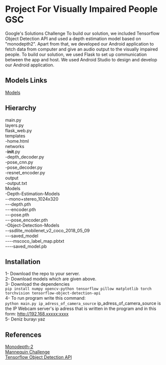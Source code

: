 # Project For Visually Impaired People GSC
Google's Solutions Challenge
To build our solution, we included Tensorflow Object Detection API and used a depth estimation model based on "monodepth2". Apart from that, we developed our Android application to fetch data from computer and give an audio output to the visually impaired people. To build our solution, we used Flask to set up communication between the app and host. We used Android Studio to design and develop our Android application.

## Models Links
[Models](https://drive.google.com/open?id=1Q28giepDWvGJzW1IDZaEVDbYSUW-z7Aw)
## Hierarchy
main.py  
layers.py  
flask_web.py  
templates  
-home.html  
networks  
-__init__.py  
-depth_decoder.py  
-pose_cnn.py  
-pose_decoder.py  
-resnet_encoder.py   
output  
-output.txt    
Models  
-Depth-Estimation-Models  
--mono+stereo_1024x320  
---depth.pth  
---encoder.pth  
---pose.pth  
---pose_encoder.pth    
-Object-Detection-Models  
--ssdlite_mobilenet_v2_coco_2018_05_09  
---saved_model  
----mscoco_label_map.pbtxt  
----saved_model.pb  
## Installation
1- Download the repo to your server.  
2- Download models which are given above.  
3- Download the dependencies  
`pip install numpy opencv-python tensorflow pillow matplotlib torch torchvision tensorflow-object-detection-api`  
4- To run program write this command:  
`python main.py ip_adress_of_camera_source` 
ip_adress_of_camera_source is the IP Webcam server's ip adress that is written in the program and in this form: http://192.168.xxxxx:xxxx   
5- Deniz burayı yaz
## References
[Monodepth-2](https://github.com/nianticlabs/monodepth2)   
[Mannequin Challenge](https://github.com/google/mannequinchallenge)  
[Tensorflow Object Detection API](https://github.com/tensorflow/models/tree/master/research/object_detection)
